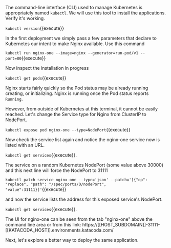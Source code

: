 The command-line interface (CLI) used to manage Kubernetes is appropriately named `kubectl`. We will use this tool to install the applications. Verify it's working.

`kubectl version`{{execute}}

In the first deployment we simply pass a few parameters that declare to Kubernetes our intent to make Nginx available. Use this command

`kubectl run nginx-one --image=nginx --generator=run-pod/v1 --port=80`{{execute}}

Now inspect the installation in progress

`kubectl get pods`{{execute}}

Nginx starts fairly quickly so the Pod status may be already running creating, or initializing. Nginx is running once the Pod status reports `Running`.

However, from outside of Kubernetes at this terminal, it cannot be easily reached. Let's change the Service type for Nginx from ClusterIP to NodePort.

`kubectl expose pod nginx-one --type=NodePort`{{execute}}

Now check the service list again and notice the nginx-one service now is listed with an URL.

`kubectl get services`{{execute}}.

The service on a random Kubernetes NodePort (some value above 30000) and this next line will force the NodePort to 31111

`kubectl patch service nginx-one --type='json' --patch='[{"op": "replace", "path": "/spec/ports/0/nodePort", "value":31111}]'`{{execute}}

and now the service lists the address for this exposed service's NodePort.

`kubectl get services`{{execute}}.

The UI for nginx-one can be seen from the tab "nginx-one" above the command line area or from this link: https://[[HOST_SUBDOMAIN]]-31111-[[KATACODA_HOST]].environments.katacoda.com/

Next, let's explore a better way to deploy the same application.